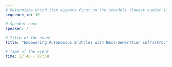 ```yaml
---
# Determines which item appears first on the schedule (lowest number (0) appears first)
sequence_id: 10

# Speaker name
speaker: /

# Title of the event
title: "Empowering Autonomous Shuttles with Next-Generation Infrastructure (Oral Talk 4)"

# Time of the event
time: 17:40 - 17:50
---
```

